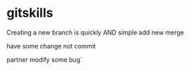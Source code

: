 # gitskills
Creating a new branch is quickly AND simple
add new merge

have some change not commit

partner modify some bug`
